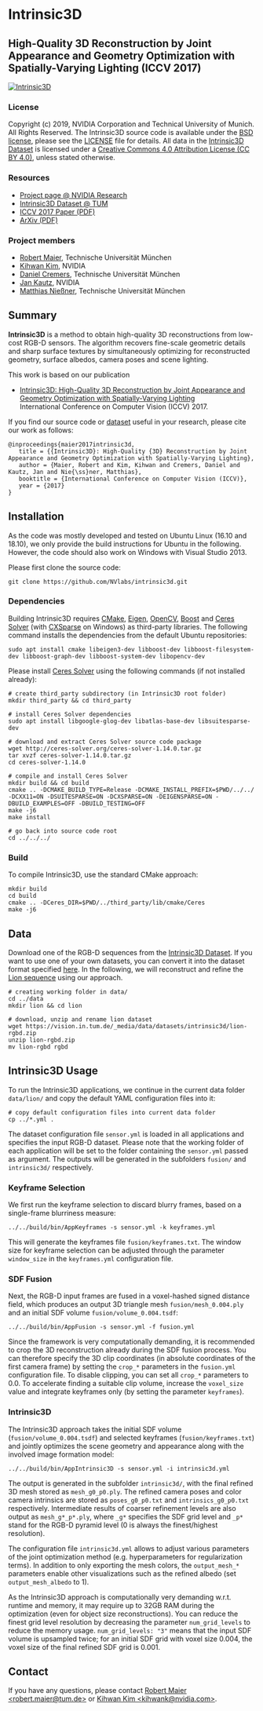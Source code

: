 # Intrinsic3D

## High-Quality 3D Reconstruction by Joint Appearance and Geometry Optimization with Spatially-Varying Lighting (ICCV 2017)

[![Intrinsic3D](https://vision.in.tum.de/_media/data/datasets/intrinsic3d/maier2017intrinsic3d_teaser.jpg?w=700)](https://vision.in.tum.de/_media/spezial/bib/maier2017intrinsic3d.pdf)

### License ###
Copyright (c) 2019, NVIDIA Corporation and Technical University of Munich. All Rights Reserved.
The Intrinsic3D source code is available under the [BSD license](http://opensource.org/licenses/BSD-3-Clause), please see the [LICENSE](LICENSE) file for details.
All data in the [Intrinsic3D Dataset](https://vision.in.tum.de/data/datasets/intrinsic3d) is licensed under a [Creative Commons 4.0 Attribution License (CC BY 4.0)](https://creativecommons.org/licenses/by/4.0/), unless stated otherwise.

### Resources ###
* [Project page @ NVIDIA Research](https://research.nvidia.com/publication/2017-10_Intrinsic3D%3A-High-Quality-3D)
* [Intrinsic3D Dataset @ TUM](https://vision.in.tum.de/data/datasets/intrinsic3d)
* [ICCV 2017 Paper (PDF)](https://vision.in.tum.de/_media/spezial/bib/maier2017intrinsic3d.pdf)
* [ArXiv (PDF)](https://arxiv.org/pdf/1708.01670.pdf)
 
### Project members ###
* [Robert Maier](https://vision.in.tum.de/members/maierr), Technische Universität München
* [Kihwan Kim](https://research.nvidia.com/person/kihwan-kim), NVIDIA
* [Daniel Cremers](https://vision.in.tum.de/members/cremers), Technische Universität München
* [Jan Kautz](https://research.nvidia.com/person/jan-kautz), NVIDIA
* [Matthias Nießner](http://www.niessnerlab.org/members/matthias_niessner/profile.html), Technische Universität München

## Summary
**Intrinsic3D** is a method to obtain high-quality 3D reconstructions from low-cost RGB-D sensors.
The algorithm recovers fine-scale geometric details and sharp surface textures by simultaneously optimizing for reconstructed geometry, surface albedos, camera poses and scene lighting.

This work is based on our publication  
* [Intrinsic3D: High-Quality 3D Reconstruction by Joint Appearance and Geometry Optimization with Spatially-Varying Lighting](https://vision.in.tum.de/_media/spezial/bib/maier2017intrinsic3d.pdf)  
International Conference on Computer Vision (ICCV) 2017.

If you find our source code or [dataset](https://vision.in.tum.de/data/datasets/intrinsic3d) useful in your research, please cite our work as follows:
```
@inproceedings{maier2017intrinsic3d,
   title = {{Intrinsic3D}: High-Quality {3D} Reconstruction by Joint Appearance and Geometry Optimization with Spatially-Varying Lighting},
   author = {Maier, Robert and Kim, Kihwan and Cremers, Daniel and Kautz, Jan and Nie{\ss}ner, Matthias},
   booktitle = {International Conference on Computer Vision (ICCV)},
   year = {2017}
}
```


## Installation
As the code was mostly developed and tested on Ubuntu Linux (16.10 and 18.10), we only provide the build instructions for Ubuntu in the following.
However, the code should also work on Windows with Visual Studio 2013.

Please first clone the source code:
```
git clone https://github.com/NVlabs/intrinsic3d.git
```

### Dependencies
Building Intrinsic3D requires
[CMake](https://cmake.org/download/),
[Eigen](http://eigen.tuxfamily.org/),
[OpenCV](http://opencv.org/downloads.html),
[Boost](http://www.boost.org/users/download/) and
[Ceres Solver](http://ceres-solver.org/) (with [CXSparse](https://github.com/TheFrenchLeaf/CXSparse) on Windows)
as third-party libraries.
The following command installs the dependencies from the default Ubuntu repositories:
```
sudo apt install cmake libeigen3-dev libboost-dev libboost-filesystem-dev libboost-graph-dev libboost-system-dev libopencv-dev
```

Please install [Ceres Solver](http://ceres-solver.org/installation.html) using the following commands (if not installed already):
```
# create third_party subdirectory (in Intrinsic3D root folder)
mkdir third_party && cd third_party

# install Ceres Solver dependencies
sudo apt install libgoogle-glog-dev libatlas-base-dev libsuitesparse-dev

# download and extract Ceres Solver source code package
wget http://ceres-solver.org/ceres-solver-1.14.0.tar.gz
tar xvzf ceres-solver-1.14.0.tar.gz
cd ceres-solver-1.14.0

# compile and install Ceres Solver
mkdir build && cd build
cmake .. -DCMAKE_BUILD_TYPE=Release -DCMAKE_INSTALL_PREFIX=$PWD/../../ -DCXX11=ON -DSUITESPARSE=ON -DCXSPARSE=ON -DEIGENSPARSE=ON -DBUILD_EXAMPLES=OFF -DBUILD_TESTING=OFF
make -j6
make install

# go back into source code root
cd ../../../
```

### Build
To compile Intrinsic3D, use the standard CMake approach:
```
mkdir build
cd build
cmake .. -DCeres_DIR=$PWD/../third_party/lib/cmake/Ceres
make -j6
```


## Data
Download one of the RGB-D sequences from the [Intrinsic3D Dataset](https://vision.in.tum.de/data/datasets/intrinsic3d). If you want to use one of your own datasets, you can convert it into the dataset format specified [here](https://vision.in.tum.de/data/datasets/intrinsic3d#format).
In the following, we will reconstruct and refine the [Lion sequence](https://vision.in.tum.de/_media/data/datasets/intrinsic3d/lion-rgbd.zip) using our approach.
```
# creating working folder in data/
cd ../data
mkdir lion && cd lion

# download, unzip and rename lion dataset
wget https://vision.in.tum.de/_media/data/datasets/intrinsic3d/lion-rgbd.zip
unzip lion-rgbd.zip
mv lion-rgbd rgbd
```


## Intrinsic3D Usage
To run the Intrinsic3D applications, we continue in the current data folder ```data/lion/``` and copy the default YAML configuration files into it:
```
# copy default configuration files into current data folder
cp ../*.yml .
```
The dataset configuration file ```sensor.yml``` is loaded in all applications and specifies the input RGB-D dataset.
Please note that the working folder of each application will be set to the folder containing the ```sensor.yml``` passed as argument.
The outputs will be generated in the subfolders ```fusion/``` and  ```intrinsic3d/``` respectively.

### Keyframe Selection
We first run the keyframe selection to discard blurry frames, based on a single-frame blurriness measure:
```
../../build/bin/AppKeyframes -s sensor.yml -k keyframes.yml
```
This will generate the keyframes file ```fusion/keyframes.txt```.
The window size for keyframe selection can be adjusted through the parameter ```window_size``` in the ```keyframes.yml``` configuration file.

### SDF Fusion
Next, the RGB-D input frames are fused in a voxel-hashed signed distance field, which produces an output 3D triangle mesh ```fusion/mesh_0.004.ply``` and an initial SDF volume
```fusion/volume_0.004.tsdf```:

```
../../build/bin/AppFusion -s sensor.yml -f fusion.yml
```
Since the framework is very computationally demanding, it is recommended to crop the 3D reconstruction already during the SDF fusion process.
You can therefore specify the 3D clip coordinates (in absolute coordinates of the first camera frame) by setting the ```crop_*``` parameters in the ```fusion.yml``` configuration file. 
To disable clipping, you can set all ```crop_*``` parameters to 0.0.
To accelerate finding a suitable clip volume, increase the ```voxel_size``` value and integrate keyframes only (by setting the parameter ```keyframes```).


### Intrinsic3D
The Intrinsic3D approach takes the initial SDF volume (```fusion/volume_0.004.tsdf```) and selected keyframes (```fusion/keyframes.txt```) and jointly optimizes the scene geometry and appearance along with the involved image formation model:

```
../../build/bin/AppIntrinsic3D -s sensor.yml -i intrinsic3d.yml
```

The output is generated in the subfolder ```intrinsic3d/```, with the final refined 3D mesh stored as ```mesh_g0_p0.ply```. The refined camera poses and color camera intrinsics are stored as ```poses_g0_p0.txt``` and ```intrinsics_g0_p0.txt``` respectively.
Intermediate results of coarser refinement levels are also output as
```mesh_g*_p*.ply```, where ```_g*``` specifies the SDF grid level and ```_p*``` stand for the RGB-D pyramid level (0 is always the finest/highest resolution).

The configuration file ```intrinsic3d.yml``` allows to adjust various parameters of the joint optimization method (e.g. hyperparameters for regularization terms).
In addition to only exporting the mesh colors, the ```output_mesh_*``` parameters enable other visualizations such as the refined albedo (set ```output_mesh_albedo``` to 1).

As the Intrinsic3D approach is computationally very demanding w.r.t. runtime and memory, it may require up to 32GB RAM during the optimization (even for object size reconstructions).
You can reduce the finest grid level resolution by decreasing the parameter ```num_grid_levels``` to reduce the memory usage. ```num_grid_levels: "3"``` means that the input SDF volume is upsampled twice; for an initial SDF grid with voxel size 0.004, the voxel size of the final refined SDF grid is 0.001.

## Contact
If you have any questions, please contact [Robert Maier &lt;robert.maier@tum.de>](mailto:robert.maier@tum.de) or [Kihwan Kim &lt;kihwank@nvidia.com>](mailto:kihwank@nvidia.com).
